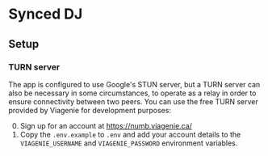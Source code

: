 # Synced DJ

## Setup

### TURN server

The app is configured to use Google's STUN server, but a TURN server can also be necessary in some circumstances, to operate as a relay in order to ensure connectivity between two peers. You can use the free TURN server provided by Viagenie for development purposes:

0. Sign up for an account at https://numb.viagenie.ca/
1. Copy the `.env.example` to `.env` and add your account details to the `VIAGENIE_USERNAME` and `VIAGENIE_PASSWORD` environment variables.
